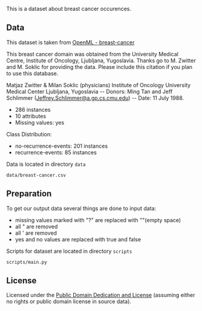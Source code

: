 This is a dataset about breast cancer occurences.

## Data

This dataset is taken from [OpenML - breast-cancer](https://www.openml.org/d/13)

This breast cancer domain was obtained from the University Medical Centre, Institute of Oncology, Ljubljana, Yugoslavia. Thanks go to M. Zwitter and M. Soklic for providing the data. 
Please include this citation if you plan to use this database.

Matjaz Zwitter & Milan Soklic (physicians) Institute of Oncology University Medical Center Ljubljana, Yugoslavia -- Donors: Ming Tan and Jeff Schlimmer (Jeffrey.Schlimmer@a.gp.cs.cmu.edu) -- Date: 11 July 1988.

* 286 instances
* 10 attributes
* Missing values: yes

Class Distribution:
* no-recurrence-events: 201 instances
* recurrence-events: 85 instances

Data is located in directory `data`

`data/breast-cancer.csv`

## Preparation

To get our output data several things are done to input data:
* missing values marked with "?" are replaced with ""(empty space)
* all " are removed
* all ' are removed
* yes and no values are replaced with true and false

Scripts for dataset are located in directory `scripts`

`scripts/main.py`

## License
Licensed under the [Public Domain Dedication and License][pddl] (assuming
either no rights or public domain license in source data).

[pddl]: http://opendatacommons.org/licenses/pddl/1.0/
